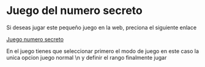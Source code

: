 <h1>Juego del numero secreto</h1>

<p>Si deseas jugar este pequeño juego en la web, preciona el siguiente enlace</p>
<a href="https://saito-o.github.io/Juego-Del-Numero-Secreto/">Juego numero secreto</a>

<p>En el juego tienes que seleccionar primero el modo de juego en este caso la unica opcion juego normal \n y definir el rango finalmente jugar</p>

